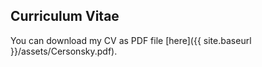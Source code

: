 ## Curriculum Vitae

You can download my CV as PDF file [here]({{ site.baseurl }}/assets/Cersonsky.pdf).

<object data="{{ site.baseurl }}/assets/Cersonsky.pdf" type="assets/Cersonsky.pdf" width="800" height="1200">
    <embed src="{{ site.baseurl}}/assets/Cersonsky.pdf" width="600" height="1000">
</object>
